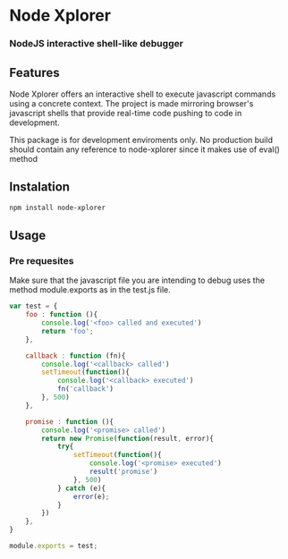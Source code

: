 # Node Xplorer
### NodeJS interactive shell-like debugger

## Features
Node Xplorer offers an interactive shell to execute javascript commands using a concrete context. The project is made mirroring browser's javascript shells that provide real-time code pushing to code in development.

This package is for development enviroments only. No production build should contain any reference to node-xplorer since it makes use of eval() method

## Instalation

```bash
npm install node-xplorer
```

## Usage
### Pre requesites
Make sure that the javascript file you are intending to debug uses the method module.exports as in the test.js file.

```js
var test = {
	foo : function (){
		console.log('<foo> called and executed')
		return 'foo';
	},

	callback : function (fn){
		console.log('<callback> called')
		setTimeout(function(){
			console.log('<callback> executed')
			fn('callback')
		}, 500)
	},

	promise : function (){
		console.log('<promise> called')
		return new Promise(function(result, error){
			try{
				setTimeout(function(){
					console.log('<promise> executed')
					result('promise')
				}, 500)
			} catch (e){
				error(e);
			}
		})
	},
}

module.exports = test;
```
